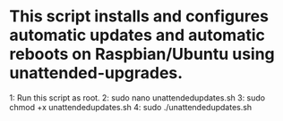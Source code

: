# This script installs and configures automatic updates and automatic reboots on Raspbian/Ubuntu using unattended-upgrades.
1: Run this script as root.
2: sudo nano unattendedupdates.sh
3: sudo chmod +x unattendedupdates.sh 
4: sudo ./unattendedupdates.sh
